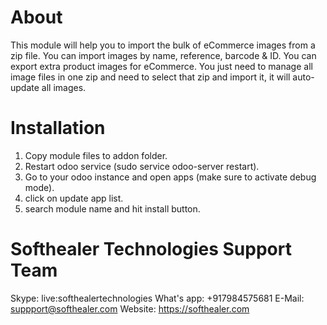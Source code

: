 About
============
This module will help you to import the bulk of eCommerce images from a zip file. You can import images by name, reference, barcode & ID. You can export extra product images for eCommerce. You just need to manage all image files in one zip and need to select that zip and import it, it will auto-update all images.


Installation
============
1) Copy module files to addon folder.
2) Restart odoo service (sudo service odoo-server restart).
3) Go to your odoo instance and open apps (make sure to activate debug mode).
4) click on update app list. 
5) search module name and hit install button.

Softhealer Technologies Support Team
=====================================
Skype: live:softhealertechnologies
What's app: +917984575681
E-Mail: suppport@softhealer.com
Website: https://softhealer.com
